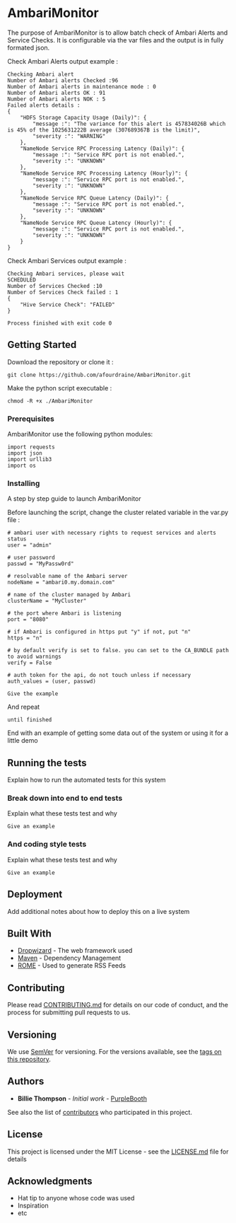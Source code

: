 # AmbariMonitor

The purpose of AmbariMonitor is to allow batch check of Ambari Alerts and Service Checks. It is configurable via the var files and the output is in fully formated json.

Check Ambari Alerts output example :
```
Checking Ambari alert
Number of Ambari alerts Checked :96
Number of Ambari alerts in maintenance mode : 0
Number of Ambari alerts OK : 91
Number of Ambari alerts NOK : 5
Failed alerts details :
{
    "HDFS Storage Capacity Usage (Daily)": {
        "message :": "The variance for this alert is 457834026B which is 45% of the 1025631222B average (307689367B is the limit)",
        "severity :": "WARNING"
    },
    "NameNode Service RPC Processing Latency (Daily)": {
        "message :": "Service RPC port is not enabled.",
        "severity :": "UNKNOWN"
    },
    "NameNode Service RPC Processing Latency (Hourly)": {
        "message :": "Service RPC port is not enabled.",
        "severity :": "UNKNOWN"
    },
    "NameNode Service RPC Queue Latency (Daily)": {
        "message :": "Service RPC port is not enabled.",
        "severity :": "UNKNOWN"
    },
    "NameNode Service RPC Queue Latency (Hourly)": {
        "message :": "Service RPC port is not enabled.",
        "severity :": "UNKNOWN"
    }
}
```

Check Ambari Services output example :
```
Checking Ambari services, please wait
SCHEDULED
Number of Services Checked :10
Number of Services Check failed : 1
{
    "Hive Service Check": "FAILED"
}

Process finished with exit code 0
```

## Getting Started

Download the repository or clone it :

```
git clone https://github.com/afourdraine/AmbariMonitor.git
```

Make the python script executable :

```
chmod -R +x ./AmbariMonitor
```

### Prerequisites

AmbariMonitor use the following python modules:

```
import requests
import json
import urllib3
import os
```

### Installing

A step by step guide to launch AmbariMonitor

Before launching the script, change the cluster related variable in the var.py file :
 ```
 # ambari user with necessary rights to request services and alerts status
user = "admin"

# user password
passwd = "MyPassw0rd"

# resolvable name of the Ambari server
nodeName = "ambari0.my.domain.com"

# name of the cluster managed by Ambari
clusterName = "MyCluster"

# the port where Ambari is listening
port = "8080"

# if Ambari is configured in https put "y" if not, put "n"
https = "n"

# by default verify is set to false. you can set to the CA_BUNDLE path to avoid warnings
verify = False

# auth token for the api, do not touch unless if necessary
auth_values = (user, passwd)
```

```
Give the example
```

And repeat

```
until finished
```

End with an example of getting some data out of the system or using it for a little demo

## Running the tests

Explain how to run the automated tests for this system

### Break down into end to end tests

Explain what these tests test and why

```
Give an example
```

### And coding style tests

Explain what these tests test and why

```
Give an example
```

## Deployment

Add additional notes about how to deploy this on a live system

## Built With

* [Dropwizard](http://www.dropwizard.io/1.0.2/docs/) - The web framework used
* [Maven](https://maven.apache.org/) - Dependency Management
* [ROME](https://rometools.github.io/rome/) - Used to generate RSS Feeds

## Contributing

Please read [CONTRIBUTING.md](https://gist.github.com/PurpleBooth/b24679402957c63ec426) for details on our code of conduct, and the process for submitting pull requests to us.

## Versioning

We use [SemVer](http://semver.org/) for versioning. For the versions available, see the [tags on this repository](https://github.com/your/project/tags). 

## Authors

* **Billie Thompson** - *Initial work* - [PurpleBooth](https://github.com/PurpleBooth)

See also the list of [contributors](https://github.com/your/project/contributors) who participated in this project.

## License

This project is licensed under the MIT License - see the [LICENSE.md](LICENSE.md) file for details

## Acknowledgments

* Hat tip to anyone whose code was used
* Inspiration
* etc

